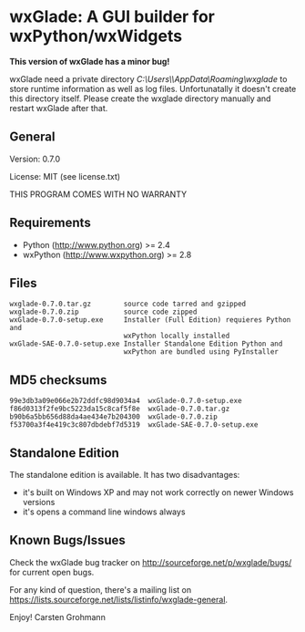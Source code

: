 wxGlade: A GUI builder for wxPython/wxWidgets
=============================================

**This version of wxGlade has a minor bug!**

wxGlade need a private directory
*C:\\Users\\<your user name>\\AppData\\Roaming\\wxglade* to store runtime
information as well as log files. Unfortunatally it doesn't create this
directory itself. Please create the wxglade directory manually and restart
wxGlade after that.

General
-------

Version: 0.7.0

License: MIT (see license.txt)

THIS PROGRAM COMES WITH NO WARRANTY

Requirements
------------
- Python (http://www.python.org) >= 2.4
- wxPython (http://www.wxpython.org) >= 2.8

Files
-----
    wxglade-0.7.0.tar.gz        source code tarred and gzipped
    wxglade-0.7.0.zip           source code zipped
    wxGlade-0.7.0-setup.exe     Installer (Full Edition) requieres Python and
                                wxPython locally installed
    wxGlade-SAE-0.7.0-setup.exe Installer Standalone Edition Python and
                                wxPython are bundled using PyInstaller

MD5 checksums
-------------
    99e3db3a09e066e2b72ddfc98d9034a4  wxGlade-0.7.0-setup.exe
    f86d0313f2fe9bc5223da15c8caf5f8e  wxGlade-0.7.0.tar.gz
    b90b6a5bb656d88da4ae434e7b204300  wxGlade-0.7.0.zip
    f53700a3f4e419c3c807dbdebf7d5319  wxGlade-SAE-0.7.0-setup.exe


Standalone Edition
------------------
The standalone edition is available. It has two disadvantages:

- it's built on Windows XP and may not work correctly on newer Windows
  versions
- it's opens a command line windows always

Known Bugs/Issues
-----------------


Check the wxGlade bug tracker on <http://sourceforge.net/p/wxglade/bugs/> for
current open bugs.

For any kind of question, there's a mailing list on
<https://lists.sourceforge.net/lists/listinfo/wxglade-general>.

Enjoy!
Carsten Grohmann
